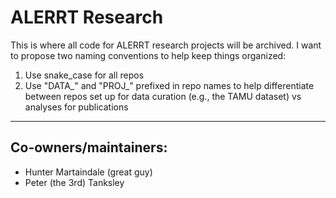 # ALERRT Research

This is where all code for ALERRT research projects will be archived. I want to propose two naming conventions to help keep things organized:  
1. Use snake_case for all repos
2. Use "DATA_" and "PROJ_" prefixed in repo names to help differentiate between repos set up for data curation (e.g., the TAMU dataset) vs analyses for publications  


---
## Co-owners/maintainers:
* Hunter Martaindale (great guy)
* Peter (the 3rd) Tanksley
